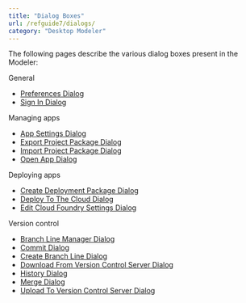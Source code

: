 ```yaml
---
title: "Dialog Boxes"
url: /refguide7/dialogs/
category: "Desktop Modeler"
---
```


The following pages describe the various dialog boxes present in the Modeler:

General

*   [Preferences Dialog](preferences-dialog)
*   [Sign In Dialog](sign-in-dialog)

Managing apps

*   [App Settings Dialog](app-settings-dialog)
*   [Export Project Package Dialog](export-project-package-dialog)
*   [Import Project Package Dialog](import-project-package-dialog)
*   [Open App Dialog](open-app-dialog)

Deploying apps

*   [Create Deployment Package Dialog](create-deployment-package-dialog)
*   [Deploy To The Cloud Dialog](deploy-to-the-cloud-dialog)
*   [Edit Cloud Foundry Settings Dialog](edit-cloud-foundry-settings-dialog)

Version control

*   [Branch Line Manager Dialog](branch-line-manager-dialog)
*   [Commit Dialog](commit-dialog)
*   [Create Branch Line Dialog](create-branch-line-dialog)
*   [Download From Version Control Server Dialog](download-from-version-control-dialog)
*   [History Dialog](history-dialog)
*   [Merge Dialog](merge-dialog)
*   [Upload To Version Control Server Dialog](upload-to-version-control-dialog)